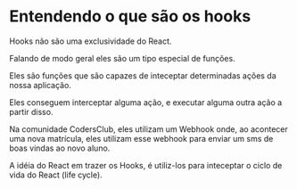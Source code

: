 # Entendendo o que são os hooks

Hooks não são uma exclusividade do React.

Falando de modo geral eles são um tipo especial de funções.

Eles são funções que são capazes de inteceptar determinadas ações da nossa aplicação.

Eles conseguem interceptar alguma ação, e executar alguma outra ação a partir disso.

Na comunidade CodersClub, eles utilizam um Webhook onde, ao acontecer uma nova matrícula, eles utilizam esse webhook para enviar um sms de boas vindas ao novo aluno.

A idéia do React em trazer os Hooks, é utiliz-los para inteceptar o ciclo de vida do React (life cycle).





